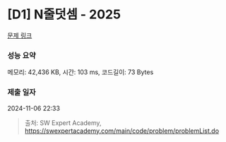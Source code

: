 # [D1] N줄덧셈 - 2025 

[문제 링크](https://swexpertacademy.com/main/code/problem/problemDetail.do?contestProbId=AV5QFZtaAscDFAUq) 

### 성능 요약

메모리: 42,436 KB, 시간: 103 ms, 코드길이: 73 Bytes

### 제출 일자

2024-11-06 22:33



> 출처: SW Expert Academy, https://swexpertacademy.com/main/code/problem/problemList.do